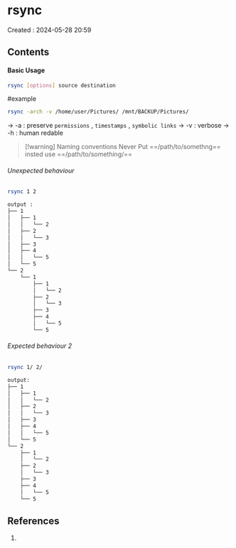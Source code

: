 # rsync
Created : 2024-05-28 20:59
## Contents

#### Basic Usage
```bash
rsync [options] source destination
```

#example 
```bash
rsync -arch -v /home/user/Pictures/ /mnt/BACKUP/Pictures/ 
```

-> -a : preserve `permissions` , `timestamps` , `symbolic links` 
-> -v : verbose
-> -h : human redable  
> [!warning] Naming conventions
> Never Put ==/path/to/somethng== insted use ==/path/to/something/== 

###### Unexpected behaviour
```bash
rsync 1 2 

output : 
├── 1
│   ├── 1
│   │   └── 2
│   ├── 2
│   │   └── 3
│   ├── 3
│   ├── 4
│   │   └── 5
│   └── 5
└── 2
    └── 1
        ├── 1
        │   └── 2
        ├── 2
        │   └── 3
        ├── 3
        ├── 4
        │   └── 5
        └── 5
```

###### Expected behaviour 2
```bash
rsync 1/ 2/

output: 
├── 1
│   ├── 1
│   │   └── 2
│   ├── 2
│   │   └── 3
│   ├── 3
│   ├── 4
│   │   └── 5
│   └── 5
└── 2
    ├── 1
    │   └── 2
    ├── 2
    │   └── 3
    ├── 3
    ├── 4
    │   └── 5
    └── 5
```   

## References
1. 